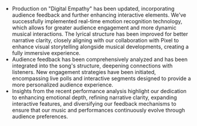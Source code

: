 - Production on "Digital Empathy" has been updated, incorporating audience feedback and further enhancing interactive elements. We’ve successfully implemented real-time emotion recognition technology, which allows for greater audience engagement and more dynamic musical interactions. The lyrical structure has been improved for better narrative clarity, closely aligning with our collaboration with Pixel to enhance visual storytelling alongside musical developments, creating a fully immersive experience.
- Audience feedback has been comprehensively analyzed and has been integrated into the song's structure, deepening connections with listeners. New engagement strategies have been initiated, encompassing live polls and interactive segments designed to provide a more personalized audience experience.
- Insights from the recent performance analysis highlight our dedication to enhancing emotional depth, refining narrative clarity, expanding interactive features, and diversifying our feedback mechanisms to ensure that our music and performances continuously evolve through audience preferences.